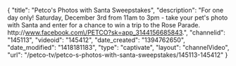 {
    "title": "Petco's Photos with Santa Sweepstakes",
    "description": "For one day only! Saturday, December 3rd from 11am to 3pm - take your pet's photo with Santa and enter for a chance to win a trip to the Rose Parade. http:\/\/www.facebook.com\/PETCO?sk=app_3144156685843.",
    "channelid": "145113",
    "videoid": "145412",
    "date_created": "1394762650",
    "date_modified": "1418181183",
    "type": "captivate",
    "layout": "channelVideo",
    "url": "\/petco-tv\/petco-s-photos-with-santa-sweepstakes\/145113-145412"
}